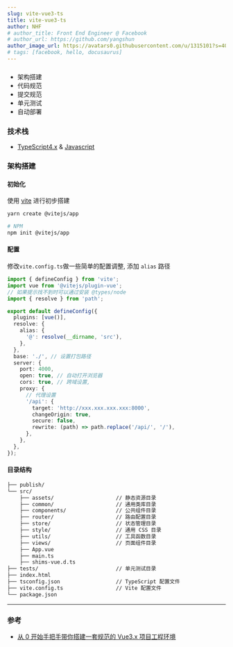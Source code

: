 ```yaml
---
slug: vite-vue3-ts
title: vite-vue3-ts
author: NHF
# author_title: Front End Engineer @ Facebook
# author_url: https://github.com/yangshun
author_image_url: https://avatars0.githubusercontent.com/u/1315101?s=400&v=4
# tags: [facebook, hello, docusaurus]
---
```


###

- 架构搭建
- 代码规范
- 提交规范
- 单元测试
- 自动部署

### 技术栈

- [TypeScript4.x](https://www.typescriptlang.org/zh/) & [Javascript](https://www.javascript.com/)

### 架构搭建

#### 初始化

使用 [vite](https://cn.vitejs.dev/) 进行初步搭建

```bash
yarn create @vitejs/app

# NPM
npm init @vitejs/app
```

#### 配置

修改`vite.config.ts`做一些简单的配置调整, 添加 `alias` 路径

```typescript
import { defineConfig } from 'vite';
import vue from '@vitejs/plugin-vue';
// 如果提示找不到时可以通过安装 @types/node
import { resolve } from 'path';

export default defineConfig({
  plugins: [vue()],
  resolve: {
    alias: {
      '@': resolve(__dirname, 'src'),
    },
  },
  base: './', // 设置打包路径
  server: {
    port: 4000,
    open: true, // 自动打开浏览器
    cors: true, // 跨域设置,
    proxy: {
      // 代理设置
      '/api': {
        target: 'http://xxx.xxx.xxx.xxx:8000',
        changeOrigin: true,
        secure: false,
        rewrite: (path) => path.replace('/api/', '/'),
      },
    },
  },
});
```

#### 目录结构

```makefile
├── publish/
└── src/
    ├── assets/                    // 静态资源目录
    ├── common/                    // 通用类库目录
    ├── components/                // 公共组件目录
    ├── router/                    // 路由配置目录
    ├── store/                     // 状态管理目录
    ├── style/                     // 通用 CSS 目录
    ├── utils/                     // 工具函数目录
    ├── views/                     // 页面组件目录
    ├── App.vue
    ├── main.ts
    ├── shims-vue.d.ts
├── tests/                         // 单元测试目录
├── index.html
├── tsconfig.json                  // TypeScript 配置文件
├── vite.config.ts                 // Vite 配置文件
└── package.json
```

---

### 参考

- [从 0 开始手把手带你搭建一套规范的 Vue3.x 项目工程环境](https://juejin.cn/post/6951649464637636622)
